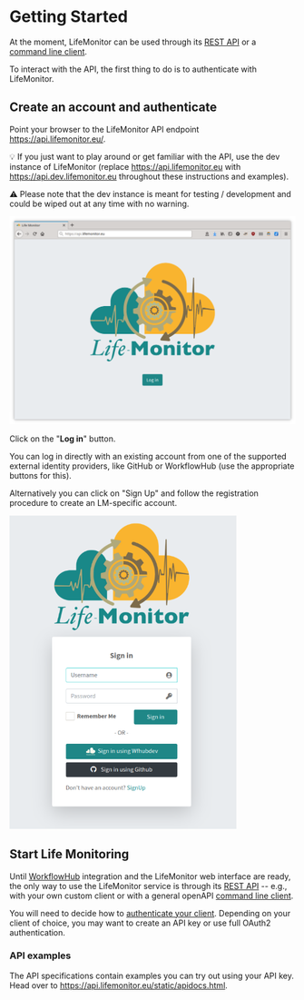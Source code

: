 # Getting Started

At the moment, LifeMonitor can be used through its [REST API](lm_api_specs)
or a [command line client](restish-cli).

To interact with the API, the first thing to do is to authenticate with
LifeMonitor.


## Create an account and authenticate

Point your browser to the LifeMonitor API endpoint <https://api.lifemonitor.eu/>.

:bulb: If you just want to play around or get familiar with the API, use the dev
instance of LifeMonitor (replace <https://api.lifemonitor.eu> with
<https://api.dev.lifemonitor.eu> throughout these instructions and examples).

:warning: Please note that the dev instance is meant for testing / development and
could be wiped out at any time with no warning.

<img alt="LM login page" src="images/lm_login_page.png" width="600" />

Click on the "**Log in**" button.

You can log in directly with an existing account from one of the supported
external identity providers, like GitHub or WorkflowHub (use the
appropriate buttons for this).

Alternatively you can click on "Sign Up" and follow the registration procedure
to create an LM-specific account.

<img alt="LM Sign In form" src="images/lm_sign_in_form.png" width="400" />

## Start Life Monitoring

Until [WorkflowHub](https://workflowhub.eu/) integration and the LifeMonitor
web interface are ready, the only way to use the LifeMonitor service is through
its [REST API](lm_api_specs) -- e.g., with your own custom client or with a
general openAPI [command line client](restish-cli).

You will need to decide how to [authenticate your
client](authenticate-your-client).  Depending on your
client of choice, you may want to create an API key or use full OAuth2
authentication.

### API examples

The API specifications contain examples you can try out using your API key.
Head over to <https://api.lifemonitor.eu/static/apidocs.html>.
